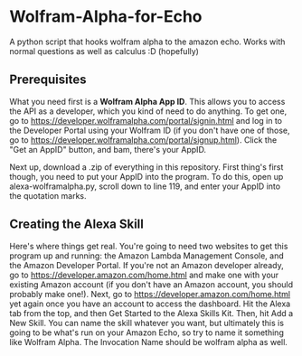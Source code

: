# Wolfram-Alpha-for-Echo
A python script that hooks wolfram alpha to the amazon echo. Works with normal questions as well as calculus :D (hopefully)

## Prerequisites

What you need first is a **Wolfram Alpha App ID**. This allows you to access the API as a developer, which you kind of need to do anything. To get one, go to https://developer.wolframalpha.com/portal/signin.html and log in to the Developer Portal using your Wolfram ID (if you don't have one of those, go to https://developer.wolframalpha.com/portal/signup.html). Click the "Get an AppID" button, and bam, there's your AppID.

Next up, download a .zip of everything in this repository. First thing's first though, you need to put your AppID into the program. To do this, open up alexa-wolframalpha.py, scroll down to line 119, and enter your AppID into the quotation marks.

## Creating the Alexa Skill

Here's where things get real. You're going to need two websites to get this program up and running: the Amazon Lambda Management Console, and the Amazon Developer Portal. If you're not an Amazon developer already, go to https://developer.amazon.com/home.html and make one with your existing Amazon account (if you don't have an Amazon account, you should probably make one!). Next, go to https://developer.amazon.com/home.html yet again once you have an account to access the dashboard. Hit the Alexa tab from the top, and then Get Started to the Alexa Skills Kit. Then, hit Add a New Skill. You can name the skill whatever you want, but ultimately this is going to be what's run on your Amazon Echo, so try to name it something like Wolfram Alpha. The Invocation Name should be wolfram alpha as well.

